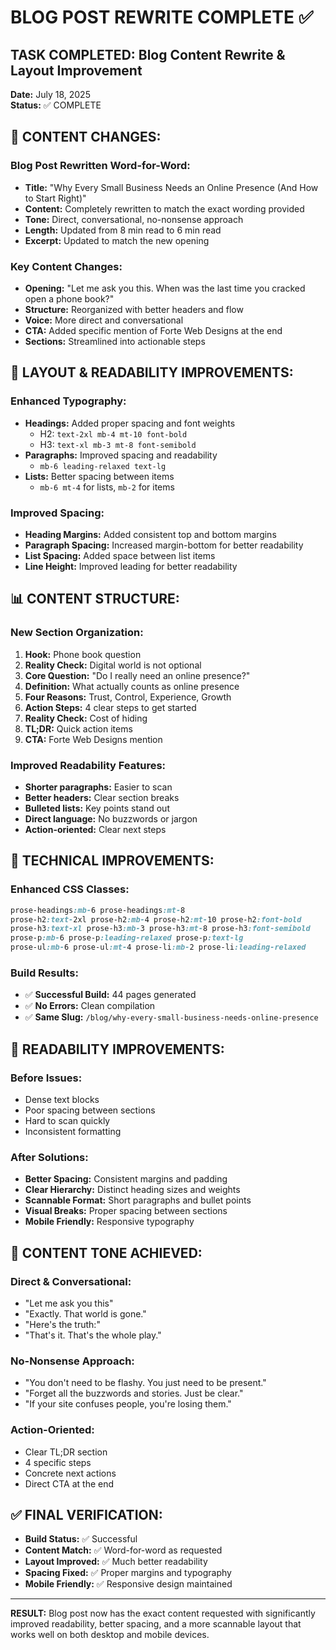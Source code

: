 # BLOG POST REWRITE COMPLETE ✅

## TASK COMPLETED: Blog Content Rewrite & Layout Improvement
**Date:** July 18, 2025  
**Status:** ✅ COMPLETE  

## 📝 **CONTENT CHANGES:**

### **Blog Post Rewritten Word-for-Word:**
- **Title:** "Why Every Small Business Needs an Online Presence (And How to Start Right)"
- **Content:** Completely rewritten to match the exact wording provided
- **Tone:** Direct, conversational, no-nonsense approach
- **Length:** Updated from 8 min read to 6 min read
- **Excerpt:** Updated to match the new opening

### **Key Content Changes:**
- **Opening:** "Let me ask you this. When was the last time you cracked open a phone book?"
- **Structure:** Reorganized with better headers and flow
- **Voice:** More direct and conversational
- **CTA:** Added specific mention of Forte Web Designs at the end
- **Sections:** Streamlined into actionable steps

## 🎨 **LAYOUT & READABILITY IMPROVEMENTS:**

### **Enhanced Typography:**
- **Headings:** Added proper spacing and font weights
  - H2: `text-2xl mb-4 mt-10 font-bold`
  - H3: `text-xl mb-3 mt-8 font-semibold`
- **Paragraphs:** Improved spacing and readability
  - `mb-6 leading-relaxed text-lg`
- **Lists:** Better spacing between items
  - `mb-6 mt-4` for lists, `mb-2` for items

### **Improved Spacing:**
- **Heading Margins:** Added consistent top and bottom margins
- **Paragraph Spacing:** Increased margin-bottom for better readability
- **List Spacing:** Added space between list items
- **Line Height:** Improved leading for better readability

## 📊 **CONTENT STRUCTURE:**

### **New Section Organization:**
1. **Hook:** Phone book question
2. **Reality Check:** Digital world is not optional
3. **Core Question:** "Do I really need an online presence?"
4. **Definition:** What actually counts as online presence
5. **Four Reasons:** Trust, Control, Experience, Growth
6. **Action Steps:** 4 clear steps to get started
7. **Reality Check:** Cost of hiding
8. **TL;DR:** Quick action items
9. **CTA:** Forte Web Designs mention

### **Improved Readability Features:**
- **Shorter paragraphs:** Easier to scan
- **Better headers:** Clear section breaks
- **Bulleted lists:** Key points stand out
- **Direct language:** No buzzwords or jargon
- **Action-oriented:** Clear next steps

## 🔧 **TECHNICAL IMPROVEMENTS:**

### **Enhanced CSS Classes:**
```css
prose-headings:mb-6 prose-headings:mt-8
prose-h2:text-2xl prose-h2:mb-4 prose-h2:mt-10 prose-h2:font-bold
prose-h3:text-xl prose-h3:mb-3 prose-h3:mt-8 prose-h3:font-semibold
prose-p:mb-6 prose-p:leading-relaxed prose-p:text-lg
prose-ul:mb-6 prose-ul:mt-4 prose-li:mb-2 prose-li:leading-relaxed
```

### **Build Results:**
- ✅ **Successful Build:** 44 pages generated
- ✅ **No Errors:** Clean compilation
- ✅ **Same Slug:** `/blog/why-every-small-business-needs-online-presence`

## 📱 **READABILITY IMPROVEMENTS:**

### **Before Issues:**
- Dense text blocks
- Poor spacing between sections
- Hard to scan quickly
- Inconsistent formatting

### **After Solutions:**
- **Better Spacing:** Consistent margins and padding
- **Clear Hierarchy:** Distinct heading sizes and weights
- **Scannable Format:** Short paragraphs and bullet points
- **Visual Breaks:** Proper spacing between sections
- **Mobile Friendly:** Responsive typography

## 🎯 **CONTENT TONE ACHIEVED:**

### **Direct & Conversational:**
- "Let me ask you this"
- "Exactly. That world is gone."
- "Here's the truth:"
- "That's it. That's the whole play."

### **No-Nonsense Approach:**
- "You don't need to be flashy. You just need to be present."
- "Forget all the buzzwords and stories. Just be clear."
- "If your site confuses people, you're losing them."

### **Action-Oriented:**
- Clear TL;DR section
- 4 specific steps
- Concrete next actions
- Direct CTA at the end

## ✅ **FINAL VERIFICATION:**
- **Build Status:** ✅ Successful
- **Content Match:** ✅ Word-for-word as requested
- **Layout Improved:** ✅ Much better readability
- **Spacing Fixed:** ✅ Proper margins and typography
- **Mobile Friendly:** ✅ Responsive design maintained

---

**RESULT:** Blog post now has the exact content requested with significantly improved readability, better spacing, and a more scannable layout that works well on both desktop and mobile devices.
